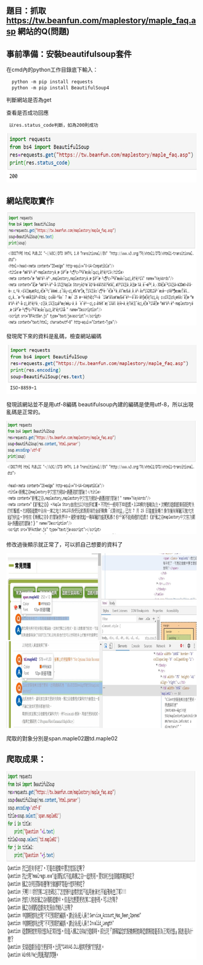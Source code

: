 題目：抓取 https://tw.beanfun.com/maplestory/maple_faq.asp 網站的Q(問題)
---------------------------------------------------------------------------------------------------------
事前準備：安裝beautifulsoup套件
-------------------------------------------   
   在cmd內的python工作目錄底下輸入：
      
      python -m pip install requests
      python -m pip install BeautifulSoup4
      
判斷網站是否為get

查看是否成功回應
     
     以res.status_code判斷，如為200則成功
     
<img src="https://github.com/tank11110/young/blob/master/%E5%9C%96%E7%89%87/1591855162774.jpg" height='130' weight='70'>

網站爬取實作
--------------------------------------------------------------

<img src="https://github.com/tank11110/young/blob/master/%E5%9C%96%E7%89%87/1592141155593.jpg" height='300' weight='200'>

發現爬下來的資料是亂碼，檢查網站編碼

<img src="https://github.com/tank11110/young/blob/master/%E5%9C%96%E7%89%87/1592141199411.jpg" height='130' weight='70'>

發現該網站並不是用utf-8編碼
beautifulsoup內建的編碼是使用utf-8，所以出現亂碼是正常的。

<img src="https://github.com/tank11110/young/blob/master/%E5%9C%96%E7%89%87/1592141367145.jpg" height='300' weight='200'>

修改過後顯示就正常了，可以抓自己想要的資料了

<img src="https://github.com/tank11110/young/blob/master/%E5%9C%96%E7%89%87/messageImage_1592146955001.jpg" height='230' weight='170'>

<img src="https://github.com/tank11110/young/blob/master/%E5%9C%96%E7%89%87/messageImage_1592147205810.jpg" height='230' weight='170'>

爬取的對象分別是span.maple02跟td.maple02

爬取成果：
-------------------------------------------------------------------------------------------------------------------------
<img src="https://github.com/tank11110/young/blob/master/%E5%9C%96%E7%89%87/1592141446811.jpg" height='500' weight='350'>
